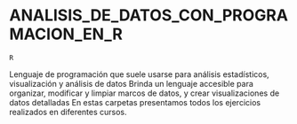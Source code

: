 # ANALISIS_DE_DATOS_CON_PROGRAMACION_EN_R

    R


Lenguaje de programación que suele usarse para análisis estadísticos, visualización y análisis de datos
Brinda un lenguaje accesible para organizar, modificar y limpiar marcos de datos, y crear visualizaciones de datos detalladas
En estas carpetas presentamos todos los ejercicios realizados en diferentes cursos.
